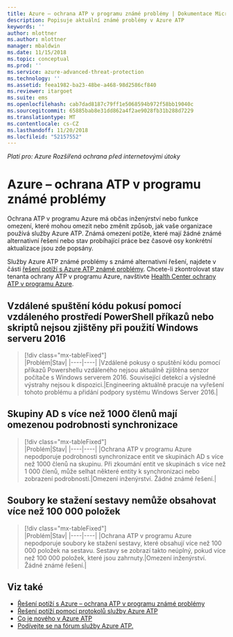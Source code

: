 ```yaml
---
title: Azure – ochrana ATP v programu známé problémy | Dokumentace Microsoftu
description: Popisuje aktuální známé problémy v Azure ATP
keywords: ''
author: mlottner
ms.author: mlottner
manager: mbaldwin
ms.date: 11/15/2018
ms.topic: conceptual
ms.prod: ''
ms.service: azure-advanced-threat-protection
ms.technology: ''
ms.assetid: feea1982-ba23-48be-a468-98d2586cf840
ms.reviewer: itargoet
ms.suite: ems
ms.openlocfilehash: cab7dad8187c79ff1e5068594b972f58bb19040c
ms.sourcegitcommit: 65885bab8e31dd862a4f2ae9028fb31b288d7229
ms.translationtype: MT
ms.contentlocale: cs-CZ
ms.lasthandoff: 11/20/2018
ms.locfileid: "52157552"
---
```

*Platí pro: Azure Rozšířená ochrana před internetovými útoky*

# <a name="azure-atp-known-issues"></a>Azure – ochrana ATP v programu známé problémy

Ochrana ATP v programu Azure má občas inženýrství nebo funkce omezení, které mohou omezit nebo změnit způsob, jak vaše organizace používá služby Azure ATP. Známá omezení potíže, které mají žádné známé alternativní řešení nebo stav probíhající práce bez časové osy konkrétní aktualizace jsou zde popsány. 

Služby Azure ATP známé problémy s známé alternativní řešení, najdete v části [řešení potíží s Azure ATP známé problémy](troubleshooting-atp-known-issues.md). Chcete-li zkontrolovat stav tenanta ochrany ATP v programu Azure, navštivte [Health Center ochrany ATP v programu Azure](atp-health-center.md). 

## <a name="remote-code-execution-attempts-using-remote-powershell-commands-or-scripts-are-not-detected-when-using-windows-server-2016"></a>Vzdálené spuštění kódu pokusí pomocí vzdáleného prostředí PowerShell příkazů nebo skriptů nejsou zjištěny při použití Windows serveru 2016
> [!div class="mx-tableFixed"]  
|Problém|Stav|
|----|----|
|Vzdálené pokusy o spuštění kódu pomocí příkazů Powershellu vzdáleného nejsou aktuálně zjištěna senzor počítače s Windows serverem 2016. Související detekcí a výsledné výstrahy nejsou k dispozici.|Engineering aktuálně pracuje na vyřešení tohoto problému a přidání podpory systému Windows Server 2016.|

## <a name="ad-groups-with-more-than-1000-members-have-limited-detail-sync"></a>Skupiny AD s více než 1000 členů mají omezenou podrobnosti synchronizace
> [!div class="mx-tableFixed"]  
|Problém|Stav|
|----|----|
|Ochrana ATP v programu Azure nepodporuje podrobnosti synchronizace entit ve skupinách AD s více než 1000 členů na skupinu. Při zkoumání entit ve skupinách s více než 1 000 členů, může selhat některé entity k synchronizaci nebo zobrazení podrobností.|Omezení inženýrství. Žádné známé řešení.|

## <a name="report-downloads-cannot-contain-more-than-100000-entries"></a>Soubory ke stažení sestavy nemůže obsahovat více než 100 000 položek
> [!div class="mx-tableFixed"]  
|Problém|Stav|
|----|----|
|Ochrana ATP v programu Azure nepodporuje soubory ke stažení sestavy, které obsahují více než 100 000 položek na sestavu. Sestavy se zobrazí takto neúplný, pokud více než 100 000 položek, které jsou zahrnuty.|Omezení inženýrství. Žádné známé řešení.|

## <a name="see-also"></a>Viz také

- [Řešení potíží s Azure – ochrana ATP v programu známé problémy](troubleshooting-atp-known-issues.md)
- [Řešení potíží pomocí protokolů služby Azure ATP](troubleshooting-atp-using-logs.md)
- [Co je nového v Azure ATP](atp-whats-new.md)
- [Podívejte se na fórum služby Azure ATP.](https://aka.ms/azureatpcommunity)